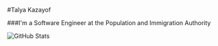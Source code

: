 #Talya Kazayof

###I'm a Software Engineer at the Population and Immigration Authority

![GitHub Stats](https://github-readme-streak-stats.herokuapp.com/?user=Talya2003&theme=tokyonight&hide_border=true)
